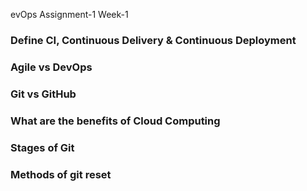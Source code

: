 evOps Assignment-1 Week-1


### Define CI, Continuous Delivery & Continuous Deployment


### Agile vs DevOps


### Git vs GitHub


### What are the benefits of Cloud Computing


### Stages of Git


### Methods of git reset



